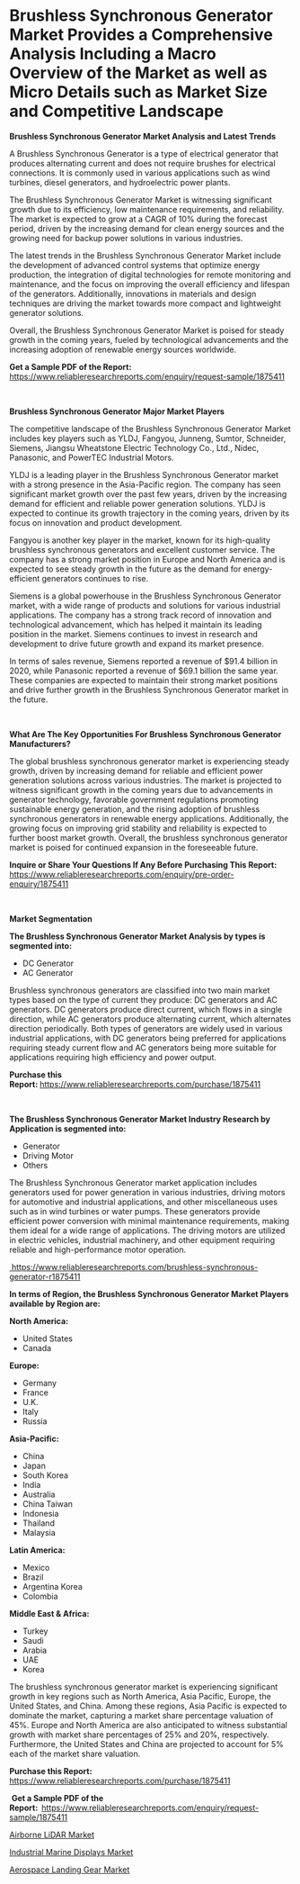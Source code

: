 <p><h1>Brushless Synchronous Generator Market Provides a Comprehensive Analysis Including a Macro Overview of the Market as well as Micro Details such as Market Size and Competitive Landscape</h1></p><p><strong>Brushless Synchronous Generator Market Analysis and Latest Trends</strong></p>
<p><p>A Brushless Synchronous Generator is a type of electrical generator that produces alternating current and does not require brushes for electrical connections. It is commonly used in various applications such as wind turbines, diesel generators, and hydroelectric power plants.</p><p>The Brushless Synchronous Generator Market is witnessing significant growth due to its efficiency, low maintenance requirements, and reliability. The market is expected to grow at a CAGR of 10% during the forecast period, driven by the increasing demand for clean energy sources and the growing need for backup power solutions in various industries.</p><p>The latest trends in the Brushless Synchronous Generator Market include the development of advanced control systems that optimize energy production, the integration of digital technologies for remote monitoring and maintenance, and the focus on improving the overall efficiency and lifespan of the generators. Additionally, innovations in materials and design techniques are driving the market towards more compact and lightweight generator solutions.</p><p>Overall, the Brushless Synchronous Generator Market is poised for steady growth in the coming years, fueled by technological advancements and the increasing adoption of renewable energy sources worldwide.</p></p>
<p><strong>Get a Sample PDF of the Report:&nbsp;</strong> <a href="https://www.reliableresearchreports.com/enquiry/request-sample/1875411">https://www.reliableresearchreports.com/enquiry/request-sample/1875411</a></p>
<p>&nbsp;</p>
<p><strong>Brushless Synchronous Generator Major Market Players</strong></p>
<p><p>The competitive landscape of the Brushless Synchronous Generator Market includes key players such as YLDJ, Fangyou, Junneng, Sumtor, Schneider, Siemens, Jiangsu Wheatstone Electric Technology Co., Ltd., Nidec, Panasonic, and PowerTEC Industrial Motors. </p><p>YLDJ is a leading player in the Brushless Synchronous Generator market with a strong presence in the Asia-Pacific region. The company has seen significant market growth over the past few years, driven by the increasing demand for efficient and reliable power generation solutions. YLDJ is expected to continue its growth trajectory in the coming years, driven by its focus on innovation and product development.</p><p>Fangyou is another key player in the market, known for its high-quality brushless synchronous generators and excellent customer service. The company has a strong market position in Europe and North America and is expected to see steady growth in the future as the demand for energy-efficient generators continues to rise.</p><p>Siemens is a global powerhouse in the Brushless Synchronous Generator market, with a wide range of products and solutions for various industrial applications. The company has a strong track record of innovation and technological advancement, which has helped it maintain its leading position in the market. Siemens continues to invest in research and development to drive future growth and expand its market presence.</p><p>In terms of sales revenue, Siemens reported a revenue of $91.4 billion in 2020, while Panasonic reported a revenue of $69.1 billion the same year. These companies are expected to maintain their strong market positions and drive further growth in the Brushless Synchronous Generator market in the future.</p></p>
<p>&nbsp;</p>
<p><strong>What Are The Key Opportunities For Brushless Synchronous Generator Manufacturers?</strong></p>
<p><p>The global brushless synchronous generator market is experiencing steady growth, driven by increasing demand for reliable and efficient power generation solutions across various industries. The market is projected to witness significant growth in the coming years due to advancements in generator technology, favorable government regulations promoting sustainable energy generation, and the rising adoption of brushless synchronous generators in renewable energy applications. Additionally, the growing focus on improving grid stability and reliability is expected to further boost market growth. Overall, the brushless synchronous generator market is poised for continued expansion in the foreseeable future.</p></p>
<p><strong>Inquire or Share Your Questions If Any Before Purchasing This Report:</strong> <a href="https://www.reliableresearchreports.com/enquiry/pre-order-enquiry/1875411">https://www.reliableresearchreports.com/enquiry/pre-order-enquiry/1875411</a></p>
<p>&nbsp;</p>
<p><strong>Market Segmentation</strong></p>
<p><strong>The Brushless Synchronous Generator Market Analysis by types is segmented into:</strong></p>
<p><ul><li>DC Generator</li><li>AC Generator</li></ul></p>
<p><p>Brushless synchronous generators are classified into two main market types based on the type of current they produce: DC generators and AC generators. DC generators produce direct current, which flows in a single direction, while AC generators produce alternating current, which alternates direction periodically. Both types of generators are widely used in various industrial applications, with DC generators being preferred for applications requiring steady current flow and AC generators being more suitable for applications requiring high efficiency and power output.</p></p>
<p><strong>Purchase this Report:&nbsp;</strong><a href="https://www.reliableresearchreports.com/purchase/1875411">https://www.reliableresearchreports.com/purchase/1875411</a></p>
<p>&nbsp;</p>
<p><strong>The Brushless Synchronous Generator Market Industry Research by Application is segmented into:</strong></p>
<p><ul><li>Generator</li><li>Driving Motor</li><li>Others</li></ul></p>
<p><p>The Brushless Synchronous Generator market application includes generators used for power generation in various industries, driving motors for automotive and industrial applications, and other miscellaneous uses such as in wind turbines or water pumps. These generators provide efficient power conversion with minimal maintenance requirements, making them ideal for a wide range of applications. The driving motors are utilized in electric vehicles, industrial machinery, and other equipment requiring reliable and high-performance motor operation.</p></p>
<p><a href="https://www.reliableresearchreports.com/brushless-synchronous-generator-r1875411">&nbsp;https://www.reliableresearchreports.com/brushless-synchronous-generator-r1875411</a></p>
<p><strong>In terms of Region, the Brushless Synchronous Generator Market Players available by Region are:</strong></p>
<p>
    <p> <strong> North America: </strong>
        <ul>
            <li>United States</li>
            <li>Canada</li>
        </ul>
        </p> 
    <p> <strong> Europe: </strong>
        <ul>
            <li>Germany</li>
            <li>France</li>
            <li>U.K.</li>
            <li>Italy</li>
            <li>Russia</li>
        </ul>
        </p> 
    <p> <strong> Asia-Pacific: </strong>
        <ul>
            <li>China</li>
            <li>Japan</li>
            <li>South Korea</li>
            <li>India</li>
            <li>Australia</li>
            <li>China Taiwan</li>
            <li>Indonesia</li>
            <li>Thailand</li>
            <li>Malaysia</li>
        </ul>
        </p> 
    <p> <strong> Latin America: </strong>
        <ul>
            <li>Mexico</li>
            <li>Brazil</li>
            <li>Argentina Korea</li>
            <li>Colombia</li>
        </ul>
        </p> 
    <p> <strong> Middle East & Africa: </strong>
        <ul>
            <li>Turkey</li>
            <li>Saudi</li>
            <li>Arabia</li>
            <li>UAE</li>
            <li>Korea</li>
        </ul>
    </p>
    </p>
<p><p>The brushless synchronous generator market is experiencing significant growth in key regions such as North America, Asia Pacific, Europe, the United States, and China. Among these regions, Asia Pacific is expected to dominate the market, capturing a market share percentage valuation of 45%. Europe and North America are also anticipated to witness substantial growth with market share percentages of 25% and 20%, respectively. Furthermore, the United States and China are projected to account for 5% each of the market share valuation.</p></p>
<p><strong>Purchase this Report: </strong><a href="https://www.reliableresearchreports.com/purchase/1875411">https://www.reliableresearchreports.com/purchase/1875411</a></p>
<p>&nbsp;<strong>Get a Sample PDF of the Report:&nbsp;&nbsp;</strong><a href="https://www.reliableresearchreports.com/enquiry/request-sample/1875411">https://www.reliableresearchreports.com/enquiry/request-sample/1875411</a></p>
<p><strong></strong></p>
<p><p><a href="https://github.com/refatkhan11277/Market-Research-Report-List-1/blob/main/airborne-lidar-market.md">Airborne LiDAR Market</a></p><p><a href="https://view.publitas.com/reportprime-1/navigating-the-global-industrial-marine-displays-market-landscape-trends-forecasts-and-impact-analysis-2024-2031-covered-in-110-pages/">Industrial Marine Displays Market</a></p><p><a href="https://github.com/ikahanika44/Market-Research-Report-List-1/blob/main/aerospace-landing-gear-market.md">Aerospace Landing Gear Market</a></p></p>